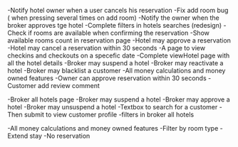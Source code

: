 -Notify hotel owner when a user cancels his reservation
-Fix add room bug ( when pressing several times on add room)
-Notify the owner when the broker approves tge hotel
-Complete filters in hotels searches (redesign)
-Check if rooms are available when confirming the reservation
-Show available rooms count in reservation page
-Hotel may approve a reservation
-Hotel may cancel a reservation within 30 seconds
-A page to view checkins and checkouts on a specefic date
-Complete viewHotel page with all the hotel details
-Broker may suspend a hotel
-Broker may reactivate a hotel
-Broker may blacklist a customer
-All money calculations and money owned features
-Owner can approve reservation within 30 seconds
-Customer add review comment




-Broker all hotels page
-Broker may suspend a hotel
-Broker may approve a hotel
-Broker may unsuspend a hotel
-Textbox to search for a customer
-Then submit to view customer profile
-filters in broker all hotels

-All money calculations and money owned features
-Filter by room type
-Extend stay
-No reservation 
